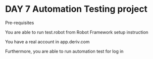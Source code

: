 # DAY 7 Automation Testing project

Pre-requisites

You are able to run test.robot from Robot Framework setup instruction

You have a real account in app.deriv.com

Furthermore, you are able to run automation test for log in
